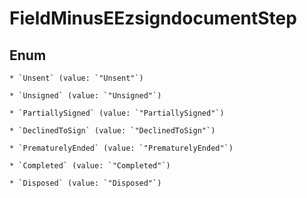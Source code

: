 
# FieldMinusEEzsigndocumentStep

## Enum


    * `Unsent` (value: `"Unsent"`)

    * `Unsigned` (value: `"Unsigned"`)

    * `PartiallySigned` (value: `"PartiallySigned"`)

    * `DeclinedToSign` (value: `"DeclinedToSign"`)

    * `PrematurelyEnded` (value: `"PrematurelyEnded"`)

    * `Completed` (value: `"Completed"`)

    * `Disposed` (value: `"Disposed"`)



